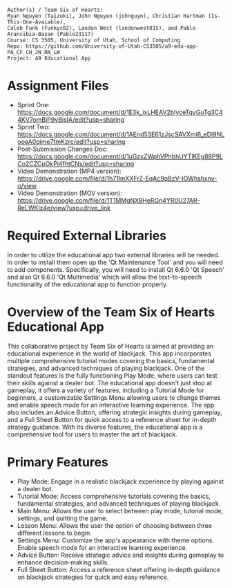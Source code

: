 ```
Author(s) / Team Six of Hearts: 
Ryan Nguyen (Taizuki), John Nguyen (johnguyn), Christian Hartman (Is-This-One-Avaiable), 
Caleb Funk (Funkyc02), Landon West (landonwest815), and Pablo Arancibia-Bazan (Pablo23117)
Course: CS 3505, University of Utah, School of Computing
Repo: https://github.com/University-of-Utah-CS3505/a9-edu-app-PA_CF_CH_JN_RN_LW
Project: A9 Educational App
```
# Assignment Files
- Sprint One: https://docs.google.com/document/d/1E3k_ixLHEAV2blyceTqyGuTg3C44KV7omBjP9vBjsIA/edit?usp=sharing
- Sprint Two: https://docs.google.com/document/d/1AEnd53E61zJscSAVXmi6_eDl9NLooeA0qime7tmKzrc/edit?usp=sharing
- Post-Submission Changes Doc: https://docs.google.com/document/d/1uGzxZWphVPhbhUYTlKEg88P9LCo2CZCpOkPi4fhtCNs/edit?usp=sharing
- Video Demonstration (MP4 version): https://drive.google.com/file/d/1h71lmXXFrZ-EqAc9qBzV-IOWhshxnv-o/view
- Video Demonstration (MOV version): https://drive.google.com/file/d/1T1MMgNX8HeRGn4YR0U27AR-ReLWKlz4e/view?usp=drive_link

# Required External Libraries
In order to utilize the educational app two external libraries will be needed. In
order to install them open up the 'Qt Maintenance Tool' and you will need to
add components. Specifically, you will need to install Qt 6.6.0 'Qt Speech' and also
Qt 6.6.0 'Qt Multimedia' which will allow the text-to-speech functionality of the
educational app to function properly.

# Overview of the Team Six of Hearts Educational App
This collaborative project by Team Six of Hearts is aimed at providing an educational 
experience in the world of blackjack. This app incorporates multiple comprehensive 
tutorial modes covering the basics, fundamental strategies, and advanced techniques 
of playing blackjack. One of the standout features is the fully functioning Play Mode, 
where users can test their skills against a dealer bot. The educational app doesn't 
just stop at gameplay, it offers a variety of features, including a Tutorial Mode for 
beginners, a customizable Settings Menu allowing users to change themes and enable 
speech mode for an interactive learning experience. The app also includes an Advice 
Button, offering strategic insights during gameplay, and a Full Sheet Button for 
quick access to a reference sheet for in-depth strategy guidance. With its diverse 
features, the educational app is a comprehensive tool for users to master the art 
of blackjack.

# Primary Features
- Play Mode: Engage in a realistic blackjack experience by playing against a dealer bot.
- Tutorial Mode: Access comprehensive tutorials covering the basics, fundamental strategies, and advanced techniques of playing blackjack.
- Main Menu: Allows the user to select between play mode, tutorial mode, settings, and quitting the game.
- Lesson Menu: Allows the user the option of choosing between three different lessons to begin.
- Settings Menu: Customize the app's appearance with theme options. Enable speech mode for an interactive learning experience.
- Advice Button: Receive strategic advice and insights during gameplay to enhance decision-making skills.
- Full Sheet Button: Access a reference sheet offering in-depth guidance on blackjack strategies for quick and easy reference.